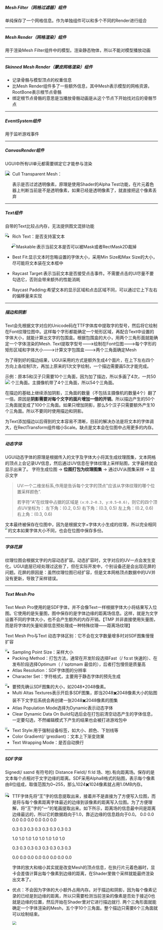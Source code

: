 ##### Mesh Filter（网格过滤器）组件

单纯保存了一个网格信息。作为单独组件可以和多个不同的Render进行组合

------

##### Mesh Render（网格渲染）组件

用于渲染Mesh Filter组件中的模型。渲染静态物体，所以不能对模型播放动画

------

##### Skinned Mesh Render（蒙皮网格渲染）组件

- 记录骨骼与模型顶点的权重信息
- 比Mesh Render组件多了一些额外信息，其中Mesh表示模型的网格资源，RootBone表示根节点骨骼
- 绑定根节点骨骼的意思是当播放骨骼动画是从这个节点下开始找对应的骨骼节点

------

##### EventSystem组件

用于监听游戏事件

------

##### CanvasRender组件

UGUI中所有UI单元都需要绑定它才能参与渲染

<img src="..\Texture\Unity\003.png" align="left"/>

- Cull Transparent Mesh：

  表示是否过滤透明像素，原理是使用Shader的Alpha Test功能，在片元着色器上判断当前是不是透明像素，如果已经是透明像素了，就直接把这个像素丢弃

------

##### Text组件

自带的Text比较占内存，无法提供图文混排功能

<img src="..\Texture\Unity\001.png" style="zoom:67%;" align="left" />

- Rich Text：是否支持富文本

  <img src="..\Texture\Unity\002.png" style="zoom:67%;" align="left"/>

- Maskable:表示当前文本是否可以被Mask或者RectMask2D裁掉

- Best Fit:显示文本时忽略设置的字体大小，采用Min Size和Max Size的大小，尽可能将文本装在文本框中

- Raycast Target:表示当前文本是否接受点击事件。不需要点击的UI尽量不要勾选它，否则会带来额外的性能消耗

- Raycast Padding:希望文本的显示区域和点击区域不同，可以通过它上下左右的偏移量来实现

------

##### 描边和阴影

Text会先根据文字对应的Unicode码在TTF字体库中提取字的型号，然后将它绘制在Font纹理位图中。这样每个字形都能确定一个矩形区域，再配合Text中设置的字体大小，就能计算出文字的包围盒。根据包围盒的大小，用两个三角形面就能确定一个字体渲染的Mesh.
Text提取字型号--->绘制在Font位图--->每个字形的矩形区域和字体大小--->计算文字包围盒--->两个三角面确定Mesh

为了得到好的描边结果，UGUI采用的方式是额外生成4个面片，在上下左右四个方向上各绘制1次，再加上原来的1次文字绘制，一个描边需要画5次才能完成。

示例：原本5和汉子只需要10个三角面，因为加了描边，所以多画了4次，一共50个三角面。主摄像机带了4个三角面，所以54个三角面。
<img src="..\Texture\Unity\004.png"  align="left"  />











在描边的基础上继续添加阴影，三角面的数量（不包括主摄像机的数量4个）翻了一倍。原因是**阴影需要对每个文字的面片增加一倍的开销**。所以描边产生的50个三角面就变成了100个三角面。如果只增加阴影，那么5个汉子只需要额外产生10个三角面。所以不要同时使用描边和阴影。

为Text添加描边以后得到的文本容易不清晰，目前的解决办法是将文本的字体调大，在RectTransform组件缩小Scale。缺点是文本会在位图中占用更多的内存。

------

##### 动态字体

UGUI动态字体的原理是根据传入的文字及字体大小将其生成纹理图集，文本网格的顶点上会记录UV信息，然后通过UV信息在字体纹理上采样贴图，文字最终就会显示出来了。
字符生成位图 → **位图打包为纹理图集** → 通过UV从图集采样 → 显示文字

> UV:一个二维坐标系,作用是告诉每个文字的顶点"应该从字体纹理的哪个位置采样颜色”.
>
> 若字符“A”在纹理中占据的区域是 `(x:0.2~0.3, y:0.5~0.6)`，则它的四个顶点UV坐标为：
> 左下角：(0.2, 0.5)
> 右下角：(0.3, 0.5)
> 左上角：(0.2, 0.6)
> 右上角：(0.3, 0.6)

文本最终被保存在位图中，因为是根据文字+字体大小生成的纹理，所以完全相同的文本如果字体大小不同，也会在位图中保存多份。
<img src="..\Texture\Unity\006.png"  align="left" style="zoom:50%;" />

------

##### 字体花屏

纹理位图会根据文字的内容动态扩容。动态扩容时，文字对应的UV一点会发生变化。UGUI底层已经处理过这些了，但在实际开发中，个别设备还是会出现花屏的问题。花屏的原因是：虽然纹理位图已经扩容，但是文本网格顶点数据中的UV并没有更新，导致了采样错误。

------

##### Text Mesh Pro

Text Mesh Pro使用的是SDF字体，并不会像Text一样根据字体大小将结果写入位图。它使用的是矢量图，图中保存的是字体边缘的距离场信息。这样，就是为文字设置不同的字体大小，也不会产生额外的内存开销。【TMP 并非直接使用矢量图，而是将字体的矢量轮廓信息预处理成一种特殊纹理——距离场纹理】

Text Mesh Pro与Text 动态字体区别：它不会在文字数量增多时对SDF图集慢慢扩容

<img src="..\Texture\Unity\005.png"  align="left" style="zoom:50%;" />

- Sampling Point Size：采样大小
- Packing Method：打包方法，通常在开发阶段选择Fast（/ fɑːst 快速的）、在发布阶段选择Optimum（ / ˈɒptɪməm 最佳的），后者打包慢但是质量高
- Atlas Resolution：SDF字体图的分辨率
- Character Set：字符格式，主要用于静态字体的预先生成

<img src="..\Texture\Unity\007.png"  align="left" style="zoom:50%;" />

- 要预先确认SDF图集的大小，如2048*2048像素。
- Multi Altas Textures表示开启多SDF图集，即当2048✖️2048像素大小的贴图装不下文字后系统会再创建一张2048✖️2048像素的图集
- Atlas Population Mode选择为Dynamic表示动态字体
- Clear Dynamic Data On Build勾选后会在打包前清空动态产生的字体信息，一定要勾选，不然编辑模式下产生的结果也会被打进游戏包中

<img src="..\Texture\Unity\008.png"  align="left" style="zoom:50%;" />

- Text Style:用于强制设备标签，如大小、颜色、下划线等
- Color Gradient(/ ˈɡreɪdiənt)：文本上下渐变效果
- Text Wrapping Mode：是否自动换行

------

##### SDF字体

Signed(/ saɪnd 有符号的) Distance Field(/ fiːld 场、地).有向距离场。保存的是文本每个点相对于文字边缘的距离。SDF采用Alpha8格式的贴图，表示每个像素由8位组成，取值范围为0~255，那么1024✖️1024像素就占用1.0MB内存。

<img src="..\Texture\Unity\009.png"  align="left" style="zoom: 80%;" />

- TTF字体先将“王”字的信息提取出来，接着并不是直接为了方便写入位图，而是将与每个像素距离字体最近的边缘到该像素的距离写入位图。为了方便理解，将“王”字的“一”的笔画提取出来。如下所示，距离场的信息最中间是距离边缘最远的，所以它的数据趋向于1.0，靠近边缘的信息趋向于0.0。
  0.0 0.0 0.0 0.0 0.0 0.0 0.0 0.0

  0.3 0.3 0.3 0.3 0.3 0.3 0.3 0.3

  1.0 1.0 1.0 1.0 1.0 1.0 1.0 1.0

  0.3 0.3 0.3 0.3 0.3 0.3 0.3 0.3

  0.0 0.0 0.0 0.0 0.0 0.0 0.0 0.0

  字体的放大和缩小其实就是改变Mesh的顶点信息，在执行片元着色器时，显卡会差值计算出每个像素到边缘的距离，在Shader里做个采样就能最终渲染出文本了。

- 优点：不会因为字体的大小额外占用内存。对于描边和阴影，因为每个像素记录的已经是到边缘的距离，所以只需要检测当前渲染的像素是否处于接近0也就是边缘的位置，然后开始在Shader里对它进行描边就行.
  两个三角形面就能确定一个字体渲染的Mesh，五个字10个三角面。整个描边只需要6个三角面就可以绘制结束。

  <img src="..\Texture\Unity\010.png"  align="left" style="zoom: 80%;" />

